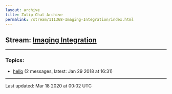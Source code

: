 ```yaml
---
layout: archive
title: Zulip Chat Archive
permalink: /stream/111368-Imaging-Integration/index.html
---
```


## Stream: [Imaging Integration](https://hl7webmaster.github.io/zulip-hl7-org/stream/111368-Imaging-Integration/index.html)
---

### Topics:

* [hello](topic/hello.html) (2 messages, latest: Jan 29 2018 at 16:31)

<hr><p>Last updated: Mar 18 2020 at 00:02 UTC</p>